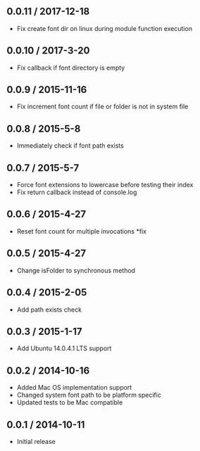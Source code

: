 ## 0.0.11 / 2017-12-18
* Fix create font dir on linux during module function execution

## 0.0.10 / 2017-3-20
* Fix callback if font directory is empty

## 0.0.9 / 2015-11-16
* Fix increment font count if file or folder is not in system file

## 0.0.8 / 2015-5-8
* Immediately check if font path exists

## 0.0.7 / 2015-5-7
* Force font extensions to lowercase before testing their index
* Fix return callback instead of console.log

## 0.0.6 / 2015-4-27
* Reset font count for multiple invocations *fix

## 0.0.5 / 2015-4-27
* Change isFolder to synchronous method

## 0.0.4 / 2015-2-05
* Add path exists check

## 0.0.3 / 2015-1-17
* Add Ubuntu 14.0.4.1 LTS support

## 0.0.2 / 2014-10-16
* Added Mac OS implementation support
* Changed system font path to be platform specific
* Updated tests to be Mac compatible

## 0.0.1 / 2014-10-11
* Initial release
